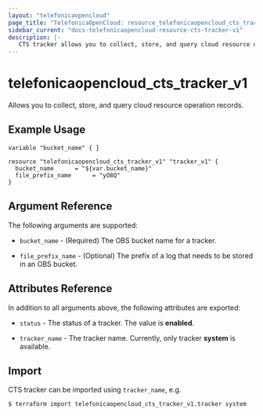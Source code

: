 ```yaml
---
layout: "telefonicaopencloud"
page_title: "TelefonicaOpenCloud: resource_telefonicaopencloud_cts_tracker_v1"
sidebar_current: "docs-telefonicaopencloud-resource-cts-tracker-v1"
description: |-
   CTS tracker allows you to collect, store, and query cloud resource operation records and use these records for security analysis, compliance auditing, resource tracking, and fault locating.
---
```


# telefonicaopencloud_cts_tracker_v1

Allows you to collect, store, and query cloud resource operation records.

## Example Usage

 ```hcl
 variable "bucket_name" { }
 
 resource "telefonicaopencloud_cts_tracker_v1" "tracker_v1" {
   bucket_name      = "${var.bucket_name}"
   file_prefix_name      = "yO8Q"
 }

 ```
## Argument Reference
The following arguments are supported:

* `bucket_name` - (Required) The OBS bucket name for a tracker.

* `file_prefix_name` - (Optional) The prefix of a log that needs to be stored in an OBS bucket. 


## Attributes Reference
In addition to all arguments above, the following attributes are exported:

* `status` - The status of a tracker. The value is **enabled**.

* `tracker_name` - The tracker name. Currently, only tracker **system** is available.


## Import

CTS tracker can be imported using  `tracker_name`, e.g.

```
$ terraform import telefonicaopencloud_cts_tracker_v1.tracker system
```




